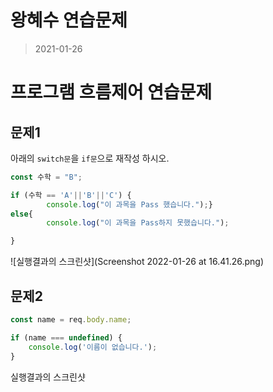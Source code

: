 # 왕혜수 연습문제

> 2021-01-26

# 프로그램 흐름제어 연습문제

## 문제1
아래의 `switch문`을 `if문`으로 재작성 하시오.


```javascript
const 수학 = "B";

if (수학 == 'A'||'B'||'C') {
        console.log("이 과목을 Pass 했습니다.");}
else{
        console.log("이 과목을 Pass하지 못했습니다.");

}
```
![실행결과의 스크린샷](Screenshot 2022-01-26 at 16.41.26.png)



## 문제2


```javascript
const name = req.body.name;

if (name === undefined) {
    console.log('이름이 없습니다.');
}
```

실행결과의 스크린샷